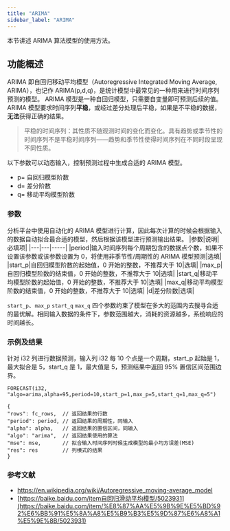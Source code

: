 ```yaml
---
title: "ARIMA"
sidebar_label: "ARIMA"
---
```


本节讲述 ARIMA 算法模型的使用方法。

## 功能概述

ARIMA 即自回归移动平均模型（Autoregressive Integrated Moving Average, ARIMA），也记作 ARIMA(p,d,q)，是统计模型中最常见的一种用来进行时间序列预测的模型。
ARIMA 模型是一种自回归模型，只需要自变量即可预测后续的值。ARIMA 模型要求时间序列**平稳**，或经过差分处理后平稳，如果是不平稳的数据，**无法**获得正确的结果。

>平稳的时间序列：其性质不随观测时间的变化而变化。具有趋势或季节性的时间序列不是平稳时间序列——趋势和季节性使得时间序列在不同时段呈现不同性质。

以下参数可以动态输入，控制预测过程中生成合适的 ARIMA 模型。

- p= 自回归模型阶数
- d= 差分阶数
- q= 移动平均模型阶数


### 参数
分析平台中使用自动化的 ARIMA 模型进行计算，因此每次计算的时候会根据输入的数据自动拟合最合适的模型，然后根据该模型进行预测输出结果。
|参数|说明|必填项|
|---|---|-----|
|period|输入时间序列每个周期包含的数据点个数，如果不设置该参数或该参数设置为 0，将使用非季节性/周期性的 ARIMA 模型预测|选填|
|start_p|自回归模型阶数的起始值，0 开始的整数，不推荐大于 10|选填|
|max_p|自回归模型阶数的结束值，0 开始的整数，不推荐大于 10|选填|
|start_q|移动平均模型阶数的起始值，0 开始的整数，不推荐大于 10|选填|
|max_q|移动平均模型阶数的结束值，0 开始的整数，不推荐大于 10|选填|
|d|差分阶数|选填|

`start_p`、`max_p` `start_q` `max_q` 四个参数约束了模型在多大的范围内去搜寻合适的最优解。相同输入数据的条件下，参数范围越大，消耗的资源越多，系统响应的时间越长。

### 示例及结果
针对 i32 列进行数据预测，输入列 i32 每 10 个点是一个周期，start_p 起始是 1， 最大拟合是 5，start_q 是 1，最大值是 5，预测结果中返回 95% 置信区间范围边界。
```
FORECAST(i32, "algo=arima,alpha=95,period=10,start_p=1,max_p=5,start_q=1,max_q=5")
```

```json5
{
"rows": fc_rows,  // 返回结果的行数
"period": period, // 返回结果的周期性，同输入
"alpha": alpha,   // 返回结果的置信区间，同输入
"algo": "arima",  // 返回结果使用的算法
"mse": mse,       // 拟合输入时间序列时候生成模型的最小均方误差(MSE)
"res": res        // 列模式的结果
}
```

### 参考文献
- https://en.wikipedia.org/wiki/Autoregressive_moving-average_model
- [https://baike.baidu.com/item自回归滑动平均模型/5023931](https://baike.baidu.com/item/%E8%87%AA%E5%9B%9E%E5%BD%92%E6%BB%91%E5%8A%A8%E5%B9%B3%E5%9D%87%E6%A8%A1%E5%9E%8B/5023931)

